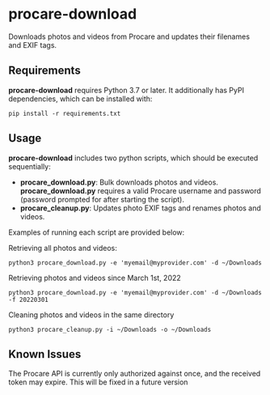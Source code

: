 # procare-download

Downloads photos and videos from Procare and updates their filenames and EXIF tags.

## Requirements

**procare-download** requires Python 3.7 or later. It additionally has PyPI dependencies, which can be installed with:

    pip install -r requirements.txt

## Usage

**procare-download** includes two python scripts, which should be executed sequentially:

* **procare_download.py**: Bulk downloads photos and videos. **procare_download.py** requires a valid Procare username and password (password prompted for after starting the script).
* **procare_cleanup.py**: Updates photo EXIF tags and renames photos and videos.

Examples of running each script are provided below:

Retrieving all photos and videos:

    python3 procare_download.py -e 'myemail@myprovider.com' -d ~/Downloads

Retrieving photos and videos since March 1st, 2022

    python3 procare_download.py -e 'myemail@myprovider.com' -d ~/Downloads -f 20220301

Cleaning photos and videos in the same directory

    python3 procare_cleanup.py -i ~/Downloads -o ~/Downloads

## Known Issues

The Procare API is currently only authorized against once, and the received token may expire. This will be fixed in a future version 